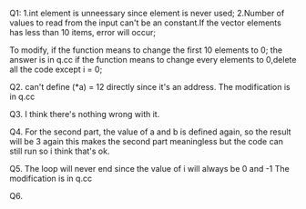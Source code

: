 Q1:
1.int element is unneessary since element is never used;
2.Number of values to read from the input can't be an constant.If the vector elements has less than 10 items, error will occur;

To modify, if the function means to change the first 10 elements to 0; the answer is in q.cc
if the function means to change every elements to 0,delete all the code except i = 0;

Q2.
can't define (*a) = 12 directly since it's an address.
The modification is in q.cc

Q3.
I think there's nothing wrong with it.

Q4.
For the second part, the value of a and b is defined again, so the result will be 3 again 
this makes the second part meaningless but the code can still run so i think that's ok.


Q5.
The loop will never end since the value of i will always be 0 and -1
The modification is in q.cc

Q6.